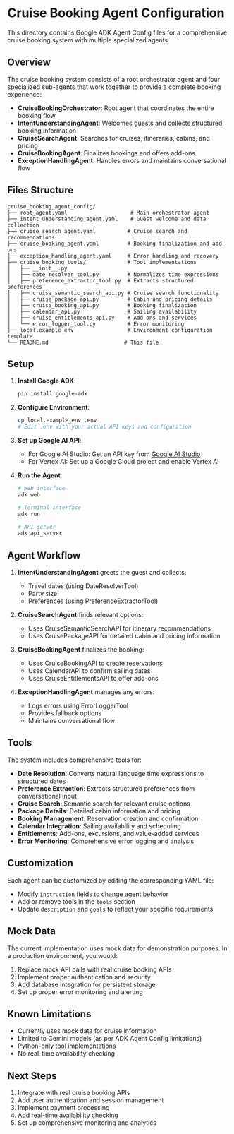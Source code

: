 # Cruise Booking Agent Configuration

This directory contains Google ADK Agent Config files for a comprehensive cruise booking system with multiple specialized agents.

## Overview

The cruise booking system consists of a root orchestrator agent and four specialized sub-agents that work together to provide a complete booking experience:

- **CruiseBookingOrchestrator**: Root agent that coordinates the entire booking flow
- **IntentUnderstandingAgent**: Welcomes guests and collects structured booking information
- **CruiseSearchAgent**: Searches for cruises, itineraries, cabins, and pricing
- **CruiseBookingAgent**: Finalizes bookings and offers add-ons
- **ExceptionHandlingAgent**: Handles errors and maintains conversational flow

## Files Structure

```
cruise_booking_agent_config/
├── root_agent.yaml                    # Main orchestrator agent
├── intent_understanding_agent.yaml    # Guest welcome and data collection
├── cruise_search_agent.yaml          # Cruise search and recommendations
├── cruise_booking_agent.yaml         # Booking finalization and add-ons
├── exception_handling_agent.yaml     # Error handling and recovery
├── cruise_booking_tools/             # Tool implementations
│   ├── __init__.py
│   ├── date_resolver_tool.py         # Normalizes time expressions
│   ├── preference_extractor_tool.py  # Extracts structured preferences
│   ├── cruise_semantic_search_api.py # Cruise search functionality
│   ├── cruise_package_api.py         # Cabin and pricing details
│   ├── cruise_booking_api.py         # Booking finalization
│   ├── calendar_api.py               # Sailing availability
│   ├── cruise_entitlements_api.py    # Add-ons and services
│   └── error_logger_tool.py          # Error monitoring
├── local.example_env                 # Environment configuration template
└── README.md                        # This file
```

## Setup

1. **Install Google ADK**:
   ```bash
   pip install google-adk
   ```

2. **Configure Environment**:
   ```bash
   cp local.example_env .env
   # Edit .env with your actual API keys and configuration
   ```

3. **Set up Google AI API**:
   - For Google AI Studio: Get an API key from [Google AI Studio](https://aistudio.google.com/)
   - For Vertex AI: Set up a Google Cloud project and enable Vertex AI

4. **Run the Agent**:
   ```bash
   # Web interface
   adk web
   
   # Terminal interface
   adk run
   
   # API server
   adk api_server
   ```

## Agent Workflow

1. **IntentUnderstandingAgent** greets the guest and collects:
   - Travel dates (using DateResolverTool)
   - Party size
   - Preferences (using PreferenceExtractorTool)

2. **CruiseSearchAgent** finds relevant options:
   - Uses CruiseSemanticSearchAPI for itinerary recommendations
   - Uses CruisePackageAPI for detailed cabin and pricing information

3. **CruiseBookingAgent** finalizes the booking:
   - Uses CruiseBookingAPI to create reservations
   - Uses CalendarAPI to confirm sailing dates
   - Uses CruiseEntitlementsAPI to offer add-ons

4. **ExceptionHandlingAgent** manages any errors:
   - Logs errors using ErrorLoggerTool
   - Provides fallback options
   - Maintains conversational flow

## Tools

The system includes comprehensive tools for:

- **Date Resolution**: Converts natural language time expressions to structured dates
- **Preference Extraction**: Extracts structured preferences from conversational input
- **Cruise Search**: Semantic search for relevant cruise options
- **Package Details**: Detailed cabin information and pricing
- **Booking Management**: Reservation creation and confirmation
- **Calendar Integration**: Sailing availability and scheduling
- **Entitlements**: Add-ons, excursions, and value-added services
- **Error Monitoring**: Comprehensive error logging and analysis

## Customization

Each agent can be customized by editing the corresponding YAML file:

- Modify `instruction` fields to change agent behavior
- Add or remove tools in the `tools` section
- Update `description` and `goals` to reflect your specific requirements

## Mock Data

The current implementation uses mock data for demonstration purposes. In a production environment, you would:

1. Replace mock API calls with real cruise booking APIs
2. Implement proper authentication and security
3. Add database integration for persistent storage
4. Set up proper error monitoring and alerting

## Known Limitations

- Currently uses mock data for cruise information
- Limited to Gemini models (as per ADK Agent Config limitations)
- Python-only tool implementations
- No real-time availability checking

## Next Steps

1. Integrate with real cruise booking APIs
2. Add user authentication and session management
3. Implement payment processing
4. Add real-time availability checking
5. Set up comprehensive monitoring and analytics
